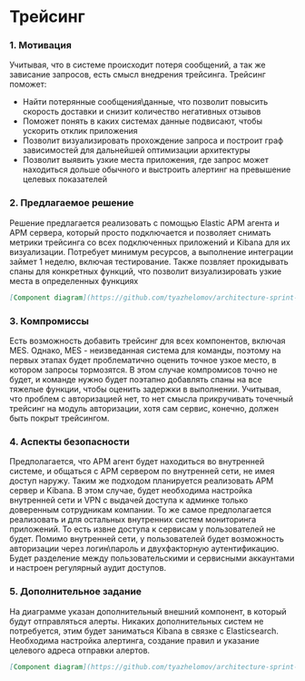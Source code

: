 # Трейсинг

### 1. Мотивация

Учитывая, что в системе происходит потеря сообщений, а так же зависание запросов, есть смысл внедрения трейсинга.
Трейсинг поможет:
- Найти потерянные сообщения\данные, что позволит повысить скорость доставки и снизит количество негативных отзывов
- Поможет понять в каких системах данные подвисают, чтобы ускорить отклик приложения
- Позволит визуализировать прохождение запроса и построит граф зависимостей для дальнейшей оптимизации архитектуры
- Позволит выявить узкие места приложения, где запрос может находиться дольше обычного и выстроить алертинг на превышение целевых показателей

### 2. Предлагаемое решение

Решение предлагается реализовать с помощью Elastic APM агента и APM сервера, который просто подключается и позволяет снимать метрики трейсинга со всех подключенных приложений и Kibana для их визуализации. Потребует минимум ресурсов, а выполнение интеграции займет 1 неделю, включая тестирование. Также позвляет прокидывать спаны для конкретных функций, что позволит визуализировать узкие места в определенных функциях

```markdown
[Component diagram](https://github.com/tyazhelomov/architecture-sprint-4/blob/sprint_4/Exc3/jewerly_c4_model.png)
```

### 3. Компромиссы

Есть возможность добавить трейсинг для всех компонентов, включая MES. Однако, MES - неизведанная система для команды, поэтому на первых этапах будет проблематично оценить точное узкое место, в котором запросы тормозятся. В этом случае компромисов точно не будет, и команде нужно будет поэтапно добавлять спаны на все тяжелые функции, чтобы оценить задержки в выполнении. Учитывая, что проблем с авторизацией нет, то нет смысла прикручивать точечный трейсинг на модуль авторизации, хотя сам сервис, конечно, должен быть покрыт трейсингом.

### 4. Аспекты безопасности

Предполагается, что APM агент будет находиться во внутренней системе, и общаться с APM сервером по внутренней сети, не имея доступ наружу. Таким же подходом планируется реализовать APM сервер и Kibana. В этом случае, будет необходима настройка внутренней сети и VPN с выдачей доступа к админке только доверенным сотрудникам компании. То же самое предполагается реализовать и для остальных внутренних систем мониторинга приложений. То есть извне доступа к сервисам у пользователей не будет. Помимо внутренней сети, у пользователей будет возможность авторизации через логин\пароль и двухфакторную аутентификацию. Будет разделение между пользовательскими и сервисными аккаунтами и настроен регулярный аудит доступов.

### 5. Дополнительное задание

На диаграмме указан дополнительный внешний компонент, в который будут отправляться алерты. Никаких дополнительных систем не потребуется, этим будет заниматься Kibana в связке с Elasticsearch. Необходима настройка алертинга, создание правил и указание целевого адреса отправки алертов.

```markdown
[Component diagram](https://github.com/tyazhelomov/architecture-sprint-4/blob/sprint_4/Exc3/jewerly_c4_model_add.png)
```

